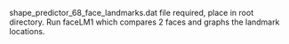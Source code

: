 shape_predictor_68_face_landmarks.dat file required, place in root directory. Run faceLM1 which compares 2 faces and graphs the landmark locations. 

